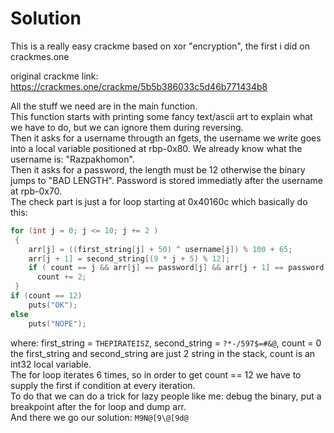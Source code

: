 # Solution


This is a really easy crackme based on xor "encryption", the first i did on crackmes.one

original crackme link: https://crackmes.one/crackme/5b5b386033c5d46b771434b8

All the stuff we need are in the main function.<br/>
This function starts with printing some fancy text/ascii art to explain what we have to do, but we can ignore them during reversing.<br/>
Then it asks for a username througth an fgets, the username we write goes into a local variable positioned at rbp-0x80. We already know what the username is: "Razpakhomon".<br/>
Then it asks for a password, the length must be 12 otherwise the binary jumps to "BAD LENGTH". Password is stored immediatly after the username at rpb-0x70.<br/>
The check part is just a for loop starting at 0x40160c which basically do this:

```c
for (int j = 0; j <= 10; j += 2 )
 {
    arr[j] = ((first_string[j] + 50) ^ username[j]) % 100 + 65;
    arr[j + 1] = second_string[(9 * j + 5) % 12];
    if ( count == j && arr[j] == password[j] && arr[j + 1] == password[j + 1] )
      count += 2;
 }
if (count == 12)
	puts("OK");
else
	puts("NOPE");
```

where: first_string = ```THEPIRATEISZ```, second_string = ```?*-/597$=#&@```, count = 0<br/>
the first_string and second_string are just 2 string in the stack, count is an int32 local variable.<br/>
The for loop iterates 6 times, so in order to get count == 12 we have to supply the first if condition at every iteration.<br/>
To do that we can do a trick for lazy people like me: debug the binary, put a breakpoint after the for loop and dump arr.<br/>
And there we go our solution: ```M9N@[9\@[9d@```

